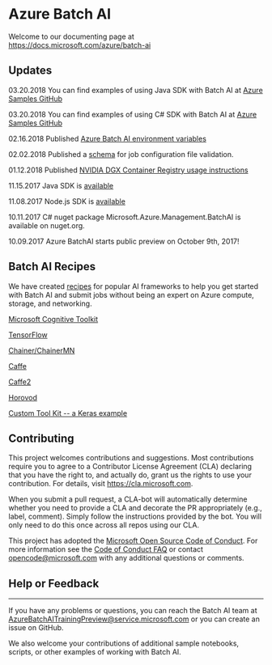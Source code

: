 # Azure Batch AI

Welcome to our documenting page at https://docs.microsoft.com/azure/batch-ai

## Updates

03.20.2018 You can find examples of using Java SDK with Batch AI at [Azure Samples GitHub](https://github.com/Azure-Samples/batchai-java-run-batchai-job)

03.20.2018 You can find examples of using C# SDK with Batch AI at [Azure Samples GitHub](https://github.com/Azure-Samples/batchai-dotnet-run-batchai-job)

02.16.2018 Published [Azure Batch AI environment variables](/documentation/using-batchai-environment-variables.md)

02.02.2018 Published a [schema](https://raw.githubusercontent.com/Azure/BatchAI/master/schemas/2017-09-01-preview/job.json) for job configuration file validation.  

01.12.2018 Published [NVIDIA DGX Container Registry usage instructions](/documentation/using-nvidia-dgx-container-registry.md)

11.15.2017 Java SDK is [available](https://mvnrepository.com/artifact/com.microsoft.azure/azure-mgmt-batchai)

11.08.2017 Node.js SDK is [available](https://www.npmjs.com/package/azure-arm-batchai)

10.11.2017 C# nuget package Microsoft.Azure.Management.BatchAI is available on nuget.org.

10.09.2017 Azure BatchAI starts public preview on October 9th, 2017!

## Batch AI Recipes 

We have created [recipes](/recipes/) for popular AI frameworks to help you get started with Batch AI and submit jobs without being an expert on Azure compute, storage, and networking.  

[Microsoft Cognitive Toolkit](/recipes/CNTK/)

[TensorFlow](/recipes/TensorFlow/)

[Chainer/ChainerMN](/recipes/Chainer/)

[Caffe](/recipes/Caffe/)

[Caffe2](/recipes/Caffe2/)

[Horovod](/recipes/Horovod)

[Custom Tool Kit -- a Keras example](/recipes/Keras/)

## Contributing

This project welcomes contributions and suggestions.  Most contributions require you to agree to a
Contributor License Agreement (CLA) declaring that you have the right to, and actually do, grant us
the rights to use your contribution. For details, visit https://cla.microsoft.com.

When you submit a pull request, a CLA-bot will automatically determine whether you need to provide
a CLA and decorate the PR appropriately (e.g., label, comment). Simply follow the instructions
provided by the bot. You will only need to do this once across all repos using our CLA.

This project has adopted the [Microsoft Open Source Code of Conduct](https://opensource.microsoft.com/codeofconduct/).
For more information see the [Code of Conduct FAQ](https://opensource.microsoft.com/codeofconduct/faq/) or
contact [opencode@microsoft.com](mailto:opencode@microsoft.com) with any additional questions or comments.

## Help or Feedback
--------------------
If you have any problems or questions, you can reach the Batch AI team at [AzureBatchAITrainingPreview@service.microsoft.com](mailto:AzureBatchAITrainingPreview@service.microsoft.com) or you can create an issue on GitHub.

We also welcome your contributions of additional sample notebooks, scripts, or other examples of working with Batch AI.
